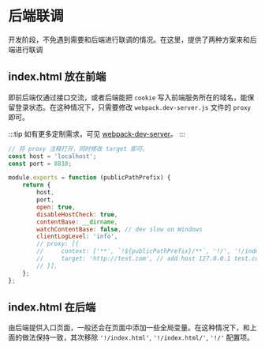# 后端联调

开发阶段，不免遇到需要和后端进行联调的情况。在这里，提供了两种方案来和后端进行联调

## index.html 放在前端

即前后端仅通过接口交流，或者后端能把 `cookie` 写入前端服务所在的域名，能保留登录状态。在这种情况下，只需要修改 `webpack.dev-server.js` 文件的 `proxy` 即可。

:::tip
如有更多定制需求，可见 [webpack-dev-server](https://webpack.js.org/configuration/dev-server/)。
:::

```javascript
// 将 proxy 注释打开，同时修改 target 即可。
const host = 'localhost';
const port = 8810;

module.exports = function (publicPathPrefix) {
    return {
        host,
        port,
        open: true,
        disableHostCheck: true,
        contentBase: __dirname,
        watchContentBase: false, // dev slow on Windows
        clientLogLevel: 'info',
        // proxy: [{
        //     context: ['**', `!${publicPathPrefix}/**`, '!/', '!/index.html', '!/index.html/'],
        //     target: 'http://test.com', // add host 127.0.0.1 test.com ，如果是 IP地址则不需要添加 host
        // }],
    };
};
```

## index.html 在后端

由后端提供入口页面，一般还会在页面中添加一些全局变量。在这种情况下，和上面的做法保持一致，其次移除 `'!/index.html'`, `'!/index.html/'`, `'!/'` 配置项。
